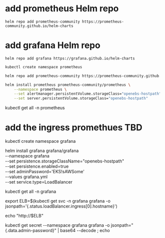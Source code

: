 # add prometheus Helm repo

`helm repo add prometheus-community https://prometheus-community.github.io/helm-charts`

# add grafana Helm repo

`helm repo add grafana https://grafana.github.io/helm-charts`

```sh {"id":"01J87W24JHB4G2J2K78S6TQ10K"}
kubectl create namespace prometheus

helm repo add prometheus-community https://prometheus-community.github.io/helm-charts

helm install prometheus prometheus-community/prometheus \
    --namespace prometheus \
    --set alertmanager.persistentVolume.storageClass="openebs-hostpath" \
    --set server.persistentVolume.storageClass="openebs-hostpath"

```

kubectl get all -n prometheus

# add the ingress promethues TBD

kubectl create namespace grafana

helm install grafana grafana/grafana  
--namespace grafana  
--set persistence.storageClassName="openebs-hostpath"  
--set persistence.enabled=true  
--set adminPassword='EKS!sAWSome'  
--values grafana.yml  
--set service.type=LoadBalancer

kubectl get all -n grafana

export ELB=$(kubectl get svc -n grafana grafana -o jsonpath='{.status.loadBalancer.ingress[0].hostname}')

echo "http://$ELB"

kubectl get secret --namespace grafana grafana -o jsonpath="{.data.admin-password}" | base64 --decode ; echo